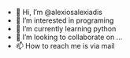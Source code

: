 - 👋 Hi, I’m @alexiosalexiadis
- 👀 I’m interested in programing
- 🌱 I’m currently learning python
- 💞️ I’m looking to collaborate on ...
- 📫 How to reach me is via mail

<!---
alexiosalexiadis/alexiosalexiadis is a ✨ special ✨ repository because its `README.md` (this file) appears on your GitHub profile.
You can click the Preview link to take a look at your changes.
--->
